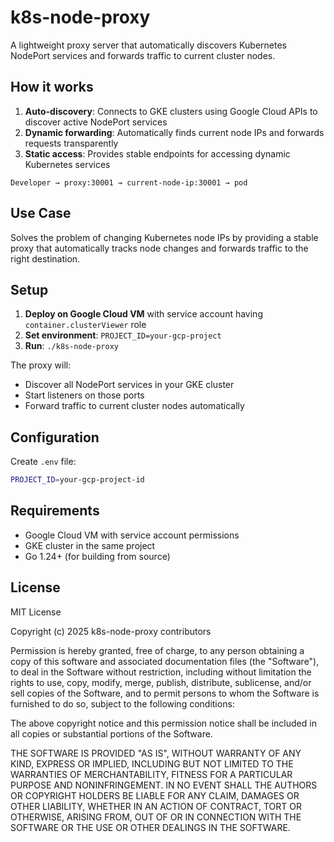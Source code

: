 # k8s-node-proxy

A lightweight proxy server that automatically discovers Kubernetes NodePort services and forwards traffic to current cluster nodes.

## How it works

1. **Auto-discovery**: Connects to GKE clusters using Google Cloud APIs to discover active NodePort services
2. **Dynamic forwarding**: Automatically finds current node IPs and forwards requests transparently
3. **Static access**: Provides stable endpoints for accessing dynamic Kubernetes services

```
Developer → proxy:30001 → current-node-ip:30001 → pod
```

## Use Case

Solves the problem of changing Kubernetes node IPs by providing a stable proxy that automatically tracks node changes and forwards traffic to the right destination.

## Setup

1. **Deploy on Google Cloud VM** with service account having `container.clusterViewer` role
2. **Set environment**: `PROJECT_ID=your-gcp-project`
3. **Run**: `./k8s-node-proxy`

The proxy will:
- Discover all NodePort services in your GKE cluster
- Start listeners on those ports
- Forward traffic to current cluster nodes automatically

## Configuration

Create `.env` file:
```bash
PROJECT_ID=your-gcp-project-id
```

## Requirements

- Google Cloud VM with service account permissions
- GKE cluster in the same project
- Go 1.24+ (for building from source)

## License

MIT License

Copyright (c) 2025 k8s-node-proxy contributors

Permission is hereby granted, free of charge, to any person obtaining a copy
of this software and associated documentation files (the "Software"), to deal
in the Software without restriction, including without limitation the rights
to use, copy, modify, merge, publish, distribute, sublicense, and/or sell
copies of the Software, and to permit persons to whom the Software is
furnished to do so, subject to the following conditions:

The above copyright notice and this permission notice shall be included in all
copies or substantial portions of the Software.

THE SOFTWARE IS PROVIDED "AS IS", WITHOUT WARRANTY OF ANY KIND, EXPRESS OR
IMPLIED, INCLUDING BUT NOT LIMITED TO THE WARRANTIES OF MERCHANTABILITY,
FITNESS FOR A PARTICULAR PURPOSE AND NONINFRINGEMENT. IN NO EVENT SHALL THE
AUTHORS OR COPYRIGHT HOLDERS BE LIABLE FOR ANY CLAIM, DAMAGES OR OTHER
LIABILITY, WHETHER IN AN ACTION OF CONTRACT, TORT OR OTHERWISE, ARISING FROM,
OUT OF OR IN CONNECTION WITH THE SOFTWARE OR THE USE OR OTHER DEALINGS IN THE
SOFTWARE.
